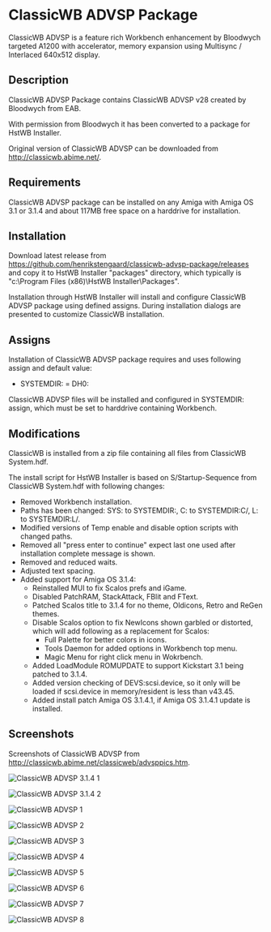 # ClassicWB ADVSP Package

ClassicWB ADVSP is a feature rich Workbench enhancement by Bloodwych targeted A1200 with accelerator, memory expansion using Multisync / Interlaced 640x512 display.

## Description

ClassicWB ADVSP Package contains ClassicWB ADVSP v28 created by Bloodwych from EAB.

With permission from Bloodwych it has been converted to a package for HstWB Installer.

Original version of ClassicWB ADVSP can be downloaded from http://classicwb.abime.net/.

## Requirements

ClassicWB ADVSP package can be installed on any Amiga with Amiga OS 3.1 or 3.1.4 and about 117MB free space on a harddrive for installation.

## Installation

Download latest release from https://github.com/henrikstengaard/classicwb-advsp-package/releases and copy it to HstWB Installer "packages" directory, which typically is "c:\Program Files (x86)\HstWB Installer\Packages".

Installation through HstWB Installer will install and configure ClassicWB ADVSP package using defined assigns.
During installation dialogs are presented to customize ClassicWB installation.

## Assigns

Installation of ClassicWB ADVSP package requires and uses following assign and default value:

- SYSTEMDIR: = DH0:

ClassicWB ADVSP files will be installed and configured in SYSTEMDIR: assign, which must be set to harddrive containing Workbench.

## Modifications

ClassicWB is installed from a zip file containing all files from ClassicWB System.hdf.

The install script for HstWB Installer is based on S/Startup-Sequence from ClassicWB System.hdf with following changes:

- Removed Workbench installation.
- Paths has been changed: SYS: to SYSTEMDIR:, C: to SYSTEMDIR:C/, L: to SYSTEMDIR:L/.
- Modified versions of Temp enable and disable option scripts with changed paths.
- Removed all "press enter to continue" expect last one used after installation complete message is shown.
- Removed and reduced waits.
- Adjusted text spacing.
- Added support for Amiga OS 3.1.4:
  - Reinstalled MUI to fix Scalos prefs and iGame.
  - Disabled PatchRAM, StackAttack, FBlit and FText.
  - Patched Scalos title to 3.1.4 for no theme, Oldicons, Retro and ReGen themes.
  - Disable Scalos option to fix NewIcons shown garbled or distorted, which will add following as a replacement for Scalos:
    - Full Palette for better colors in icons.
    - Tools Daemon for added options in Workbench top menu.
    - Magic Menu for right click menu in Wokrbench.
  - Added LoadModule ROMUPDATE to support Kickstart 3.1 being patched to 3.1.4.
  - Added version checking of DEVS:scsi.device, so it only will be loaded if scsi.device in memory/resident is less than v43.45.
  - Added install patch Amiga OS 3.1.4.1, if Amiga OS 3.1.4.1 update is installed. 

## Screenshots

Screenshots of ClassicWB ADVSP from http://classicwb.abime.net/classicweb/advsppics.htm.

![ClassicWB ADVSP 3.1.4 1](screenshots/classicwb_advsp_3.1.4_1.png?raw=true)

![ClassicWB ADVSP 3.1.4 2](screenshots/classicwb_advsp_3.1.4_2.png?raw=true)

![ClassicWB ADVSP 1](screenshots/classicwb_advsp1.png?raw=true)

![ClassicWB ADVSP 2](screenshots/classicwb_advsp2.png?raw=true)

![ClassicWB ADVSP 3](screenshots/classicwb_advsp3.png?raw=true)

![ClassicWB ADVSP 4](screenshots/classicwb_advsp4.png?raw=true)

![ClassicWB ADVSP 5](screenshots/classicwb_advsp5.png?raw=true)

![ClassicWB ADVSP 6](screenshots/classicwb_advsp6.png?raw=true)

![ClassicWB ADVSP 7](screenshots/classicwb_advsp7.png?raw=true)

![ClassicWB ADVSP 8](screenshots/classicwb_advsp8.png?raw=true)